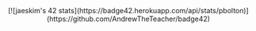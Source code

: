 <div align="center">
[![jaeskim's 42 stats](https://badge42.herokuapp.com/api/stats/pbolton)](https://github.com/AndrewTheTeacher/badge42)
</div>
